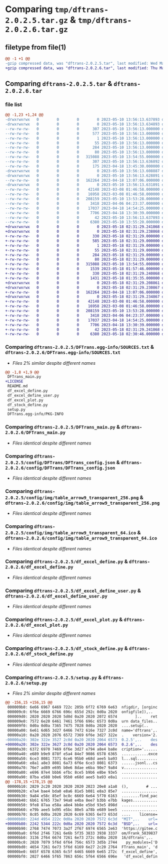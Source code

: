 # Comparing `tmp/dftrans-2.0.2.5.tar.gz` & `tmp/dftrans-2.0.2.6.tar.gz`

## filetype from file(1)

```diff
@@ -1 +1 @@
-gzip compressed data, was "dftrans-2.0.2.5.tar", last modified: Wed May 10 13:56:13 2023, max compression
+gzip compressed data, was "dftrans-2.0.2.6.tar", last modified: Thu May 18 02:31:29 2023, max compression
```

## Comparing `dftrans-2.0.2.5.tar` & `dftrans-2.0.2.6.tar`

### file list

```diff
@@ -1,23 +1,24 @@
-drwxrwxrwx   0        0        0        0 2023-05-10 13:56:13.637893 dftrans-2.0.2.5/
-drwxrwxrwx   0        0        0        0 2023-05-10 13:56:13.634893 dftrans-2.0.2.5/DFTrans.egg-info/
--rw-rw-rw-   0        0        0      307 2023-05-10 13:56:13.000000 dftrans-2.0.2.5/DFTrans.egg-info/PKG-INFO
--rw-rw-rw-   0        0        0      577 2023-05-10 13:56:13.000000 dftrans-2.0.2.5/DFTrans.egg-info/SOURCES.txt
--rw-rw-rw-   0        0        0        1 2023-05-10 13:56:13.000000 dftrans-2.0.2.5/DFTrans.egg-info/dependency_links.txt
--rw-rw-rw-   0        0        0       55 2023-05-10 13:56:13.000000 dftrans-2.0.2.5/DFTrans.egg-info/entry_points.txt
--rw-rw-rw-   0        0        0      284 2023-05-10 13:56:13.000000 dftrans-2.0.2.5/DFTrans.egg-info/requires.txt
--rw-rw-rw-   0        0        0       80 2023-05-10 13:56:13.000000 dftrans-2.0.2.5/DFTrans.egg-info/top_level.txt
--rw-rw-rw-   0        0        0   315088 2023-05-10 13:54:55.000000 dftrans-2.0.2.5/DFTrans_main.py
--rw-rw-rw-   0        0        0      307 2023-05-10 13:56:13.636892 dftrans-2.0.2.5/PKG-INFO
--rw-rw-rw-   0        0        0      175 2023-04-18 13:45:30.000000 dftrans-2.0.2.5/README.md
-drwxrwxrwx   0        0        0        0 2023-05-10 13:56:13.608887 dftrans-2.0.2.5/config/
-drwxrwxrwx   0        0        0        0 2023-05-10 13:56:13.628891 dftrans-2.0.2.5/config/DFTrans/
--rw-rw-rw-   0        0        0   162264 2023-04-18 13:07:06.000000 dftrans-2.0.2.5/config/DFTrans/DFTrans_config.json
-drwxrwxrwx   0        0        0        0 2023-05-10 13:56:13.631891 dftrans-2.0.2.5/config/img/
--rw-rw-rw-   0        0        0    42148 2023-03-08 01:46:58.000000 dftrans-2.0.2.5/config/img/table_arrow9_transparent_256.png
--rw-rw-rw-   0        0        0    16958 2023-03-08 01:46:58.000000 dftrans-2.0.2.5/config/img/table_arrow9_transparent_64.ico
--rw-rw-rw-   0        0        0   208159 2023-05-10 13:53:28.000000 dftrans-2.0.2.5/df_excel_define.py
--rw-rw-rw-   0        0        0     3418 2023-04-06 04:23:37.000000 dftrans-2.0.2.5/df_excel_define_user.py
--rw-rw-rw-   0        0        0    17037 2023-04-18 14:54:25.000000 dftrans-2.0.2.5/df_excel_plot.py
--rw-rw-rw-   0        0        0     7706 2023-04-18 13:30:39.000000 dftrans-2.0.2.5/df_stock_define.py
--rw-rw-rw-   0        0        0       42 2023-05-10 13:56:13.637893 dftrans-2.0.2.5/setup.cfg
--rw-rw-rw-   0        0        0     6380 2023-05-10 13:55:20.000000 dftrans-2.0.2.5/setup.py
+drwxrwxrwx   0        0        0        0 2023-05-18 02:31:29.241868 dftrans-2.0.2.6/
+drwxrwxrwx   0        0        0        0 2023-05-18 02:31:29.238868 dftrans-2.0.2.6/DFTrans.egg-info/
+-rw-rw-rw-   0        0        0      330 2023-05-18 02:31:29.000000 dftrans-2.0.2.6/DFTrans.egg-info/PKG-INFO
+-rw-rw-rw-   0        0        0      585 2023-05-18 02:31:29.000000 dftrans-2.0.2.6/DFTrans.egg-info/SOURCES.txt
+-rw-rw-rw-   0        0        0        1 2023-05-18 02:31:29.000000 dftrans-2.0.2.6/DFTrans.egg-info/dependency_links.txt
+-rw-rw-rw-   0        0        0       55 2023-05-18 02:31:29.000000 dftrans-2.0.2.6/DFTrans.egg-info/entry_points.txt
+-rw-rw-rw-   0        0        0      284 2023-05-18 02:31:29.000000 dftrans-2.0.2.6/DFTrans.egg-info/requires.txt
+-rw-rw-rw-   0        0        0       80 2023-05-18 02:31:29.000000 dftrans-2.0.2.6/DFTrans.egg-info/top_level.txt
+-rw-rw-rw-   0        0        0   315088 2023-05-10 13:54:55.000000 dftrans-2.0.2.6/DFTrans_main.py
+-rw-rw-rw-   0        0        0     1539 2023-05-18 01:57:46.000000 dftrans-2.0.2.6/LICENSE
+-rw-rw-rw-   0        0        0      330 2023-05-18 02:31:29.240868 dftrans-2.0.2.6/PKG-INFO
+-rw-rw-rw-   0        0        0     1431 2023-05-18 01:35:35.000000 dftrans-2.0.2.6/README.md
+drwxrwxrwx   0        0        0        0 2023-05-18 02:31:29.208861 dftrans-2.0.2.6/config/
+drwxrwxrwx   0        0        0        0 2023-05-18 02:31:29.230867 dftrans-2.0.2.6/config/DFTrans/
+-rw-rw-rw-   0        0        0   162264 2023-04-18 13:07:06.000000 dftrans-2.0.2.6/config/DFTrans/DFTrans_config.json
+drwxrwxrwx   0        0        0        0 2023-05-18 02:31:29.234867 dftrans-2.0.2.6/config/img/
+-rw-rw-rw-   0        0        0    42148 2023-03-08 01:46:58.000000 dftrans-2.0.2.6/config/img/table_arrow9_transparent_256.png
+-rw-rw-rw-   0        0        0    16958 2023-03-08 01:46:58.000000 dftrans-2.0.2.6/config/img/table_arrow9_transparent_64.ico
+-rw-rw-rw-   0        0        0   208159 2023-05-10 13:53:28.000000 dftrans-2.0.2.6/df_excel_define.py
+-rw-rw-rw-   0        0        0     3418 2023-04-06 04:23:37.000000 dftrans-2.0.2.6/df_excel_define_user.py
+-rw-rw-rw-   0        0        0    17037 2023-04-18 14:54:25.000000 dftrans-2.0.2.6/df_excel_plot.py
+-rw-rw-rw-   0        0        0     7706 2023-04-18 13:30:39.000000 dftrans-2.0.2.6/df_stock_define.py
+-rw-rw-rw-   0        0        0       42 2023-05-18 02:31:29.241868 dftrans-2.0.2.6/setup.cfg
+-rw-rw-rw-   0        0        0     6380 2023-05-18 02:30:46.000000 dftrans-2.0.2.6/setup.py
```

### Comparing `dftrans-2.0.2.5/DFTrans.egg-info/SOURCES.txt` & `dftrans-2.0.2.6/DFTrans.egg-info/SOURCES.txt`

 * *Files 2% similar despite different names*

```diff
@@ -1,8 +1,9 @@
 DFTrans_main.py
+LICENSE
 README.md
 df_excel_define.py
 df_excel_define_user.py
 df_excel_plot.py
 df_stock_define.py
 setup.py
 DFTrans.egg-info/PKG-INFO
```

### Comparing `dftrans-2.0.2.5/DFTrans_main.py` & `dftrans-2.0.2.6/DFTrans_main.py`

 * *Files identical despite different names*

### Comparing `dftrans-2.0.2.5/config/DFTrans/DFTrans_config.json` & `dftrans-2.0.2.6/config/DFTrans/DFTrans_config.json`

 * *Files identical despite different names*

### Comparing `dftrans-2.0.2.5/config/img/table_arrow9_transparent_256.png` & `dftrans-2.0.2.6/config/img/table_arrow9_transparent_256.png`

 * *Files identical despite different names*

### Comparing `dftrans-2.0.2.5/config/img/table_arrow9_transparent_64.ico` & `dftrans-2.0.2.6/config/img/table_arrow9_transparent_64.ico`

 * *Files identical despite different names*

### Comparing `dftrans-2.0.2.5/df_excel_define.py` & `dftrans-2.0.2.6/df_excel_define.py`

 * *Files identical despite different names*

### Comparing `dftrans-2.0.2.5/df_excel_define_user.py` & `dftrans-2.0.2.6/df_excel_define_user.py`

 * *Files identical despite different names*

### Comparing `dftrans-2.0.2.5/df_excel_plot.py` & `dftrans-2.0.2.6/df_excel_plot.py`

 * *Files identical despite different names*

### Comparing `dftrans-2.0.2.5/df_stock_define.py` & `dftrans-2.0.2.6/df_stock_define.py`

 * *Files identical despite different names*

### Comparing `dftrans-2.0.2.5/setup.py` & `dftrans-2.0.2.6/setup.py`

 * *Files 2% similar despite different names*

```diff
@@ -156,15 +156,15 @@
 000009b0: 6e66 6967 6469 722c 205b 6f72 6769 6e63  nfigdir, [orginc
 000009c0: 6f6e 6669 6766 696c 655d 292c 0d0a 2020  onfigfile]),..  
 000009d0: 2020 2020 2020 5d0d 0a20 2020 2072 6574        ]..    ret
 000009e0: 7572 6e20 6461 7461 5f66 696c 6573 0d0a  urn data_files..
 000009f0: 0d0a 0d0a 7365 7475 7028 0d0a 2020 2020  ....setup(..    
 00000a00: 6e61 6d65 3d27 6466 7472 616e 7327 2c0d  name='dftrans',.
 00000a10: 0a20 2020 2076 6572 7369 6f6e 3d27 322e  .    version='2.
-00000a20: 302e 322e 3527 2c0d 0a20 2020 2064 6573  0.2.5',..    des
+00000a20: 302e 322e 3627 2c0d 0a20 2020 2064 6573  0.2.6',..    des
 00000a30: 6372 6970 7469 6f6e 3d27 e794 a8e4 ba8e  cription='......
 00000a40: e689 b9e9 878f e5a4 84e7 9086 6578 6365  ............exce
 00000a50: 6ce3 8081 7371 6ce6 95b0 e68d aee5 ba93  l...sql.........
 00000a60: e8a1 a8e3 8081 6a73 6f6e 6ce3 8081 6373  ......jsonl...cs
 00000a70: 76e7 ad89 e695 b0e6 8dae e6ba 90e7 9a84  v...............
 00000a80: e696 87e4 bbb6 efbc 8ce5 b9b6 e8be 93e5  ................
 00000a90: 87ba e588 b0e6 95b0 e68d aee5 ba93 e8a1  ................
@@ -178,15 +178,15 @@
 00000b10: 2829 2c20 2020 2020 2020 2023 20e8 a1a8  (),        # ...
 00000b20: e7a4 bae4 bda0 e8a6 81e5 b081 e8a3 85e7  ................
 00000b30: 9a84 e58c 85ef bc8c 6669 6e64 5f70 6163  ........find_pac
 00000b40: 6b61 6765 73e7 94a8 e4ba 8ee7 b3bb e7bb  kages...........
 00000b50: 9fe8 87aa e58a a8e4 bb8e e5bd 93e5 898d  ................
 00000b60: e79b aee5 bd95 e5bc 80e5 a78b e689 bee5  ................
 00000b70: 8c85 0d0a 2020 2020 6c69 6365 6e73 653d  ....    license=
-00000b80: 224d 4954 222c 0d0a 2020 2020 7572 6c3d  "MIT",..    url=
+00000b80: 2242 5344 222c 0d0a 2020 2020 7572 6c3d  "BSD",..    url=
 00000b90: 2768 7474 7073 3a2f 2f67 6974 6565 2e63  'https://gitee.c
 00000ba0: 6f6d 2f46 7261 6e6b 5f35 3833 3938 3337  om/Frank_5839837
 00000bb0: 3136 2f64 6674 7261 6e73 272c 0d0a 2020  16/dftrans',..  
 00000bc0: 2020 7079 5f6d 6f64 756c 6573 3d5b 2744    py_modules=['D
 00000bd0: 4654 7261 6e73 5f6d 6169 6e27 2c20 2764  FTrans_main', 'd
 00000be0: 665f 6578 6365 6c5f 6465 6669 6e65 272c  f_excel_define',
 00000bf0: 2027 6466 5f65 7863 656c 5f64 6566 696e   'df_excel_defin
```

